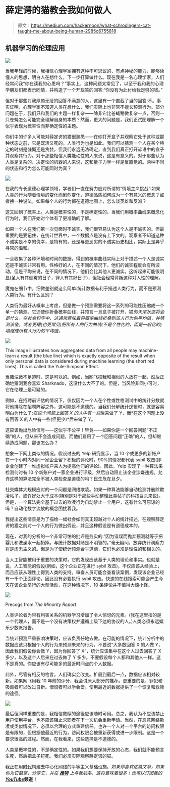 # 薛定谔的猫教会我如何做人

> 原文：<https://medium.com/hackernoon/what-schrodingers-cat-taught-me-about-being-human-2985c6755818>

## 机器学习的伦理应用

![](img/19432a7c51916004dc0deb6f41950883.png)

当我年轻的时候，我相信心理学家拥有这种不可思议的、有点神秘的能力，能够读懂人的思想，明白人在想什么，下一步打算做什么。现在我是一名心理学家，人们经常问我“你在读我的心思吗？”事实上，这种问题太常见了，以至于我和我的心理学朋友们都表示同情，并构造了一个开玩笑的回答:“你没有为此付给我足够的钱。”

但对于那些对我厚颜无耻的回答不满意的人，这里有一个直截了当的回答:不。事实证明，心理学家不知道人类在想什么，我们实际上也非常不擅长预测行为。部分问题在于，我们只和我们的主题一样复杂——除非它比苍蝇稍微复杂一点，否则一只苍蝇怎么可能完全理解自身的本质？然而，更大的问题是，我们正试图理解一个似乎表现为概率性而非确定性的主题。

你们中的许多人可能对薛定谔的猫很熟悉——在你打开盒子并观察它处于这种或那种状态之前，它是既活又死的。人类行为也是如此。我们可以猜测一个人在某个特定的时刻是慷慨还是贪婪，但我们永远无法确定，直到我们真正打开谚语中的盒子并观察其行为。对于那些相信人类能动性的人来说，这是有意义的。对于那些认为人类是复杂的、决定论的机器的人来说，这和量子力学一样是反直觉的。两种不同的状态和行为怎么可能同时为真？

![](img/52b06054e4308aaef4bd15d7288821a5.png)

在我的专长道德心理学领域，学者们一直在努力应对所谓的“情境主义挑战”:如果人类的行为随着情境的变化而剧烈变化，道德品质如何成为一个有意义的概念？或者换一种说法，如果每个人的行为都在道德地图上，怎么谈英雄和反派？

这又回到了概率上。人类是概率性的，不是确定性的。当我们用概率曲线来概念化行为时，我们开始对个体有了更准确的了解。

如果一个人在我们第一次见面时不诚实，我们很容易认为这个人是不诚实的。但最重要的是要记住，在统计世界中，一个数据点是没有上下文的。观察者不知道这种不诚实是不幸的侥幸，是特有的，还是与更恶劣的不诚实历史相比，实际上是异乎寻常的温和。

一旦收集了各种环境和时间的数据，得到的概率曲线实际上对于描述一个人是诚实还是不诚实非常有用。性格好的人，在不同的情况下，他们的诚实程度会有所波动，但是平均来说，在不同的情况下，他们会比其他人更诚实。这听起来可能很明显(圣人有其倒霉的日子，罪人有其好日子)，但社会经常背叛这种对人性的理解。

魔鬼在细节中，细微差别就这么简单:统计数据有利于描述人类行为，而不是预测人类行为。有什么区别？

人类行为最好从概率上考虑，但是做一个预测需要将这一系列的可能性压缩成一个单一的猜测。它迫使你折叠概率曲线，并预言一旦盒子被打开，猫*的未来状态将会是什么。在社会科学中，这通常意味着将概率曲线折叠到该人行为的平均值，并猜测该值。或者更糟(也更常见)把所有人的行为曲线(不是个性化的，而是一般化的)塌缩成所有人行为的平均值。*

![](img/c1e49b5bac7cec9cf04c92fbe10e10db.png)

This image illustrates how aggregated data from all people may machine-learn a result (the blue line) which is exactly opposite of the result when only personal data is considered during machine learning (the short red lines). This is called the Yule-Simpson Effect.

当赌注微不足道时，这是可以的。例如，当网飞把我和相似的人放在一起，然后正确地猜测我会喜欢 Sharknado，这没什么大不了的。但是，当风险非同小可时，它在伦理上是可疑的。

例如，在招聘前评估的情况下，仅仅因为一个人在个性或性格测试中的统计分数就将他排除在招聘阵容之外，这可能是不道德的。当我们分解统计逻辑时，就更容易明白为什么了:*在这个问题上回答 X 的人中有一些*后来做了 Y，而*在这个问题上没有回答 X 的人中有一些(但更少)*后来做了 Y。

这应该抛出危险信号——这似乎不公平！毕竟——如果你是一个回答问题“不正确”的人，但从来不会造成问题，而他们雇用了一个回答问题“正确”的人，但却继续造成问题，那该怎么办？

想象一下网上类似的情况。假设过去的 Yelp 研究显示，当 10 个或更多的新帐户在一个小时内对同一家企业留下积极的评论时，90%的情况都代表 sybil 攻击(即企业创建了一堆虚拟帐户来人为提高他们的评论)。因此，Yelp 实现了一种算法来检测何时有 10 个新账户对一家企业进行评级，然后自动阻止该企业涉嫌违规。允许这样的算法完全不被人类检查是道德的吗？民生危在旦夕。

社交媒体大规模应对的一个问题是网络欺凌。如果一种算法能够自动检测并删除欺凌帖子，或许好处大于成本(特别是对于那些手动整理此类帖子的科技巨头来说)。但是，一个算法完全基于过去的欺凌行为自动禁止一个用户，这有什么可原谅的吗？自动化数字流放的概念困扰着我。

我提出这些情景是为了描绘一幅社会如何真正超越对个人的统计描述，在观察薛定谔的猫之前对一个人的行为做出假设，并且这种假设是有道德成本的。

现在，对我的分析的一个非常可怕的批评是务实的:“因为错误而抛弃预测就等于把婴儿和洗澡水一起扔掉。与统计数据对赌是不明智的。”毫无疑问，放弃统计洞察力将是虚无主义的。但是为了使统计预测合乎道德，它们也必须是理性的和相关的。

当人工智能被用于重要的决策时，它的发现应该基于人类的理论和事实。也就是说，人工智能的假设(例如，这个企业正在进行 sybil 攻击)，不仅应该从经验上，而且应该从理性上得到人类的支持。审查人员可能会查看该案例，发现该企业已经有一千个正面评论，因此没有必要执行 sybil 攻击。快速的在线搜索可能会产生今天在该企业举行的大型活动，在这种情况下，10 条评论并不值得大惊小怪。

![](img/d750d046bf6925a4a4c3fcf2dc06d60b.png)

Precogs from *The Minority Report*

人类评论者为带有利害关系的机器学习增加了令人惊讶的元素。(我在这里指的是一个代理人，而不是一个没有决策权并遵循上级下达的协议的人。)人类必须永远娱乐少数派报告。

当统计预测严重影响决策时，应该负责任地去做。在可能的情况下，统计分析中的数据应该只根据个人的行为来预测未来的行为。不要说“大多数回答 X 的人做 Y，因此我们假设你会做 Y，因为你回答了 X”，统计应该集中在这个人过去回答了 X 多少，以及这个人后来在过去做了 Y 多少。不要假设每个人都和其他人一样。这不是真的。你应该有尽可能多的最近时间点的个人数据。

此外，尽管有相反的格言，人们确实会改变。扩展到最后一点，数据应该相对较新。如果网飞用我 10 年前的评分，我会讨厌大部分的推荐。更重要的是，罪犯和吸毒者可以改过自新。憎恨者可以学会爱。使用最近的数据提供了一个恢复和救赎的途径。

![](img/f5ebb5ad08dfaf658dfdb0985f71b83a.png)

最后但同样重要的是，我相信救赎的途径应该随时可用。总之，我认为不应该禁止用户使用平台，也不应该阻止求职者在下一次机会重新申请。当然，在恶意网络欺凌或类似情况下，必须以合理的方式重建信任。也许一个人对一个平台的访问权限是有限的，但根据他最近的行为，访问权限会被重新获得或进一步限制。这是一个要求很高的过程。然而，在我看来，这些选择是不道德的。

人类是概率性的，不是确定性的。如果我们想要保持开放的心态，我们就不能预言生死，然后把盒子钉死。我们必须实际观察薛定谔的猫。

我正在用[时代](https://era.eco/#step1)构建去中心化网络的平等主义基础设施。*如果你喜欢这篇文章，如果你为它鼓掌，分享它，并在* [***推特***](https://twitter.com/ambercazzell) *上与我联系，这将意味着很多！也可以订阅我的*[***YouTube***](https://www.youtube.com/channel/UCJsTKB06gr8smQQIkbIXc9Q)**频道！**